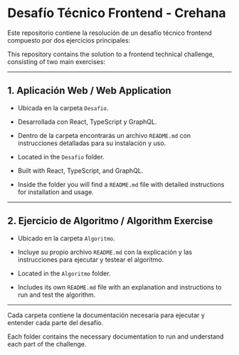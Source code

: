 # Desafío Técnico Frontend - Crehana

Este repositorio contiene la resolución de un desafío técnico frontend compuesto por dos ejercicios principales:

This repository contains the solution to a frontend technical challenge, consisting of two main exercises:

---

## 1. **Aplicación Web / Web Application**

- Ubicada en la carpeta `Desafio`.
- Desarrollada con React, TypeScript y GraphQL.
- Dentro de la carpeta encontrarás un archivo `README.md` con instrucciones detalladas para su instalación y uso.

- Located in the `Desafio` folder.
- Built with React, TypeScript, and GraphQL.
- Inside the folder you will find a `README.md` file with detailed instructions for installation and usage.

---

## 2. **Ejercicio de Algoritmo / Algorithm Exercise**

- Ubicado en la carpeta `Algoritmo`.
- Incluye su propio archivo `README.md` con la explicación y las instrucciones para ejecutar y testear el algoritmo.

- Located in the `Algoritmo` folder.
- Includes its own `README.md` file with an explanation and instructions to run and test the algorithm.

---

Cada carpeta contiene la documentación necesaria para ejecutar y entender cada parte del desafío.

Each folder contains the necessary documentation to run and understand each part of the challenge.
